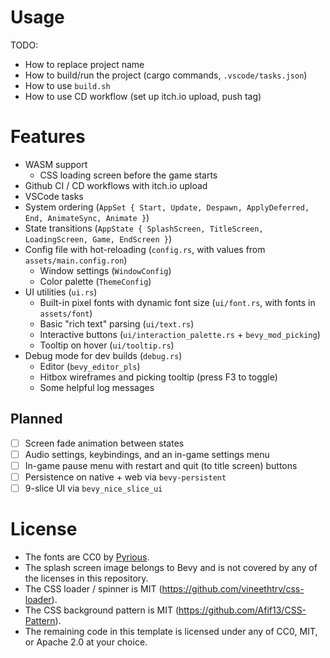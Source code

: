 # Usage

TODO:
- How to replace project name
- How to build/run the project (cargo commands, `.vscode/tasks.json`)
- How to use `build.sh`
- How to use CD workflow (set up itch.io upload, push tag)

# Features

- WASM support
    - CSS loading screen before the game starts
- Github CI / CD workflows with itch.io upload
- VSCode tasks
- System ordering (`AppSet { Start, Update, Despawn, ApplyDeferred, End, AnimateSync, Animate }`)
- State transitions (`AppState { SplashScreen, TitleScreen, LoadingScreen, Game, EndScreen }`)
- Config file with hot-reloading (`config.rs`, with values from `assets/main.config.ron`)
    - Window settings (`WindowConfig`)
    - Color palette (`ThemeConfig`)
- UI utilities (`ui.rs`)
    - Built-in pixel fonts with dynamic font size (`ui/font.rs`, with fonts in `assets/font`)
    - Basic "rich text" parsing (`ui/text.rs`)
    - Interactive buttons (`ui/interaction_palette.rs` + `bevy_mod_picking`)
    - Tooltip on hover (`ui/tooltip.rs`)
- Debug mode for dev builds (`debug.rs`)
    - Editor (`bevy_editor_pls`)
    - Hitbox wireframes and picking tooltip (press F3 to toggle)
    - Some helpful log messages

## Planned

- [ ] Screen fade animation between states
- [ ] Audio settings, keybindings, and an in-game settings menu
- [ ] In-game pause menu with restart and quit (to title screen) buttons
- [ ] Persistence on native + web via `bevy-persistent`
- [ ] 9-slice UI via `bevy_nice_slice_ui`

# License

- The fonts are CC0 by [Pyrious](https://github.com/benfrankel).
- The splash screen image belongs to Bevy and is not covered by any of the licenses in this repository.
- The CSS loader / spinner is MIT (https://github.com/vineethtrv/css-loader).
- The CSS background pattern is MIT (https://github.com/Afif13/CSS-Pattern).
- The remaining code in this template is licensed under any of CC0, MIT, or Apache 2.0 at your choice.